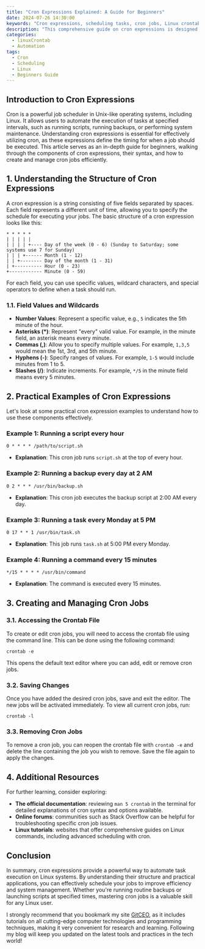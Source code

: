 ```yaml
---
title: "Cron Expressions Explained: A Guide for Beginners"
date: 2024-07-26 14:30:00
keywords: "Cron expressions, scheduling tasks, cron jobs, Linux crontab, beginners guide"
description: "This comprehensive guide on cron expressions is designed for beginners who want to understand how to schedule tasks effectively using cron jobs in Linux. With clear explanations, practical examples, and detailed steps to set up cron jobs, this article will empower you to automate your tasks efficiently. Learn how to interpret cron expressions, customize your scheduling needs, and explore additional resources to deepen your knowledge in task scheduling. Whether you are new to Linux or looking to enhance your automation skills, this guide will serve as a valuable resource."
categories:
  - linuxCrontab
  - Automation
tags:
  - Cron
  - Scheduling
  - Linux
  - Beginners Guide
---
```


## Introduction to Cron Expressions

Cron is a powerful job scheduler in Unix-like operating systems, including Linux. It allows users to automate the execution of tasks at specified intervals, such as running scripts, running backups, or performing system maintenance. Understanding cron expressions is essential for effectively utilizing cron, as these expressions define the timing for when a job should be executed. This article serves as an in-depth guide for beginners, walking through the components of cron expressions, their syntax, and how to create and manage cron jobs efficiently. 

<!-- more -->

## 1. Understanding the Structure of Cron Expressions

A cron expression is a string consisting of five fields separated by spaces. Each field represents a different unit of time, allowing you to specify the schedule for executing your jobs. The basic structure of a cron expression looks like this:

```
* * * * *
| | | | |
| | | | +---- Day of the week (0 - 6) (Sunday to Saturday; some systems use 7 for Sunday)
| | | +------ Month (1 - 12)
| | +-------- Day of the month (1 - 31)
| +---------- Hour (0 - 23)
+------------ Minute (0 - 59)
```

For each field, you can use specific values, wildcard characters, and special operators to define when a task should run. 

### 1.1. Field Values and Wildcards

- **Number Values**: Represent a specific value, e.g., `5` indicates the 5th minute of the hour.
- **Asterisks (*)**: Represent "every" valid value. For example, in the minute field, an asterisk means every minute.
- **Commas (,)**: Allow you to specify multiple values. For example, `1,3,5` would mean the 1st, 3rd, and 5th minute.
- **Hyphens (-)**: Specify ranges of values. For example, `1-5` would include minutes from 1 to 5.
- **Slashes (/)**: Indicate increments. For example, `*/5` in the minute field means every 5 minutes.

## 2. Practical Examples of Cron Expressions

Let's look at some practical cron expression examples to understand how to use these components effectively. 

### Example 1: Running a script every hour

```
0 * * * * /path/to/script.sh
```
- **Explanation**: This cron job runs `script.sh` at the top of every hour.

### Example 2: Running a backup every day at 2 AM

```
0 2 * * * /usr/bin/backup.sh
```
- **Explanation**: This cron job executes the backup script at 2:00 AM every day.

### Example 3: Running a task every Monday at 5 PM

```
0 17 * * 1 /usr/bin/task.sh
```
- **Explanation**: This job runs `task.sh` at 5:00 PM every Monday.

### Example 4: Running a command every 15 minutes

```
*/15 * * * * /usr/bin/command
```
- **Explanation**: The command is executed every 15 minutes.

## 3. Creating and Managing Cron Jobs

### 3.1. Accessing the Crontab File

To create or edit cron jobs, you will need to access the crontab file using the command line. This can be done using the following command:

```
crontab -e
```

This opens the default text editor where you can add, edit or remove cron jobs.

### 3.2. Saving Changes

Once you have added the desired cron jobs, save and exit the editor. The new jobs will be activated immediately. To view all current cron jobs, run:

```
crontab -l
```

### 3.3. Removing Cron Jobs

To remove a cron job, you can reopen the crontab file with `crontab -e` and delete the line containing the job you wish to remove. Save the file again to apply the changes.

## 4. Additional Resources

For further learning, consider exploring:
- **The official documentation**: reviewing `man 5 crontab` in the terminal for detailed explanations of cron syntax and options available.
- **Online forums**: communities such as Stack Overflow can be helpful for troubleshooting specific cron job issues.
- **Linux tutorials**: websites that offer comprehensive guides on Linux commands, including advanced scheduling with cron.

## Conclusion

In summary, cron expressions provide a powerful way to automate task execution on Linux systems. By understanding their structure and practical applications, you can effectively schedule your jobs to improve efficiency and system management. Whether you're running routine backups or launching scripts at specified times, mastering cron jobs is a valuable skill for any Linux user.

I strongly recommend that you bookmark my site [GitCEO](https://gitceo.com), as it includes tutorials on all cutting-edge computer technologies and programming techniques, making it very convenient for research and learning. Following my blog will keep you updated on the latest tools and practices in the tech world!